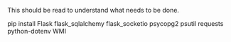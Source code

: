 This should be read to understand what needs to be done.

pip install Flask flask_sqlalchemy flask_socketio psycopg2 psutil requests python-dotenv WMI